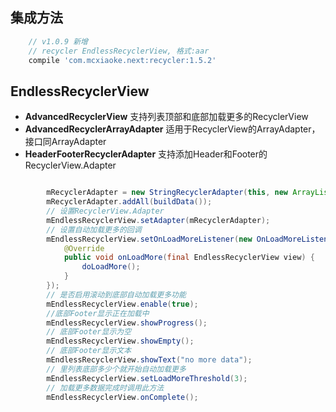 ## 集成方法

```groovy
    // v1.0.9 新增
    // recycler EndlessRecyclerView, 格式:aar
    compile 'com.mcxiaoke.next:recycler:1.5.2'
```

## EndlessRecyclerView

- **AdvancedRecyclerView** 支持列表顶部和底部加载更多的RecyclerView
- **AdvancedRecyclerArrayAdapter** 适用于RecyclerView的ArrayAdapter，接口同ArrayAdapter
- **HeaderFooterRecyclerAdapter** 支持添加Header和Footer的RecyclerView.Adapter

```java

        mRecyclerAdapter = new StringRecyclerAdapter(this, new ArrayList<String>());
        mRecyclerAdapter.addAll(buildData());
        // 设置RecyclerView.Adapter
        mEndlessRecyclerView.setAdapter(mRecyclerAdapter);
        // 设置自动加载更多的回调
        mEndlessRecyclerView.setOnLoadMoreListener(new OnLoadMoreListener() {
            @Override
            public void onLoadMore(final EndlessRecyclerView view) {
                doLoadMore();
            }
        });
        // 是否启用滚动到底部自动加载更多功能
        mEndlessRecyclerView.enable(true);
        //底部Footer显示正在加载中
        mEndlessRecyclerView.showProgress();
        // 底部Footer显示为空
        mEndlessRecyclerView.showEmpty();
        // 底部Footer显示文本
        mEndlessRecyclerView.showText("no more data");
        // 里列表底部多少个就开始自动加载更多
        mEndlessRecyclerView.setLoadMoreThreshold(3);
        // 加载更多数据完成时调用此方法
        mEndlessRecyclerView.onComplete();

```
